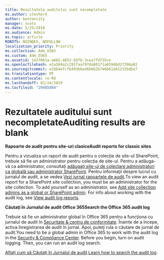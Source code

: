 ```yaml
---
title: Rezultatele auditului sunt necompletate
ms.author: stevhord
author: bentoncity
manager: scotv
ms.date: 5/25/2018
ms.audience: Admin
ms.topic: article
ROBOTS: NOINDEX, NOFOLLOW
localization_priority: Priority
ms.collection: Adm_O365
ms.custom: Adm_O365
ms.assetid: 1437061a-a602-4853-b5fb-3cea7fd735ce
ms.openlocfilehash: e1a584a2c291faa797da80171a6594bd2f396a02
ms.sourcegitcommit: e2864efcfb493b6e46b662b746661a61232bdba7
ms.translationtype: MT
ms.contentlocale: ro-RO
ms.lasthandoff: 01/24/2019
ms.locfileid: "29485884"
---
```

# <a name="auditing-results-are-blank"></a><span data-ttu-id="26465-102">Rezultatele auditului sunt necompletate</span><span class="sxs-lookup"><span data-stu-id="26465-102">Auditing results are blank</span></span>

 <span data-ttu-id="26465-103">**Rapoarte de audit pentru site-uri clasice**</span><span class="sxs-lookup"><span data-stu-id="26465-103">**Audit reports for classic sites**</span></span>
  
<span data-ttu-id="26465-p101">Pentru a vizualiza un raport de audit pentru o colecţie de site-ul SharePoint, trebuie să fie un administrator pentru colecția de site-ul. Pentru a adăuga-vă ca administrator, consultaţi [adăugaţi site-ul de colectare administratori ca globală sau administrator SharePoint](https://go.microsoft.com/fwlink/?linkid=869390). Pentru informaţii despre lucrul cu jurnalul de audit, a se vedea [Vezi jurnal rapoartele de audit](https://go.microsoft.com/fwlink/?linkid=395237).</span><span class="sxs-lookup"><span data-stu-id="26465-p101">To view an audit report for a SharePoint site collection, you must be an administrator for the site collection. To add yourself as an administrator, see [Add site collection admins as a global or SharePoint admin](https://go.microsoft.com/fwlink/?linkid=869390). For info about working with the audit log, see [View audit log reports](https://go.microsoft.com/fwlink/?linkid=395237).</span></span> 
  
 <span data-ttu-id="26465-106">**Căutaţi în Jurnalul de audit Office 365**</span><span class="sxs-lookup"><span data-stu-id="26465-106">**Search the Office 365 audit log**</span></span>
  
<span data-ttu-id="26465-p102">Trebuie să fie un administrator global în Office 365 pentru a funcţiona cu jurnalul de audit în [Securitate &amp; centru de conformitate](https://protection.office.com). Înainte de a începe, activa înregistrarea de audit în jurnal. Apoi, puteţi rula o căutare de jurnal de audit.</span><span class="sxs-lookup"><span data-stu-id="26465-p102">You need to be a global admin in Office 365 to work with the audit log in the [Security &amp; Compliance Center](https://protection.office.com). Before you begin, turn on audit logging. Then, you can run an audit log search.</span></span> 
  
<span data-ttu-id="26465-110">[Aflaţi cum să Căutaţi în Jurnalul de audit](https://go.microsoft.com/fwlink/?linkid=708432).</span><span class="sxs-lookup"><span data-stu-id="26465-110">[Learn how to search the audit log](https://go.microsoft.com/fwlink/?linkid=708432).</span></span>
  

